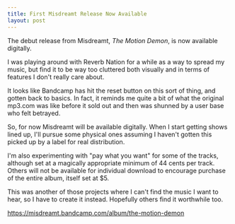 ```yaml
---
title: First Misdreamt Release Now Available
layout: post
---
```


The debut release from Misdreamt, _The Motion Demon_, is now available digitally.

I was playing around with Reverb Nation for a while as a way to spread my music, but find it to be way too cluttered both visually and in terms of features I don't really care about.

It looks like Bandcamp has hit the reset button on this sort of thing, and gotten back to basics. In fact, it reminds me quite a bit of what the original mp3.com was like before it sold out and then was shunned by a user base who felt betrayed.

So, for now Misdreamt will be available digitally. When I start getting shows lined up, I'll pursue some physical ones assuming I haven't gotten this picked up by a label for real distribution.

I'm also experimenting with "pay what you want" for some of the tracks, although set at a magically appropriate minimum of 44 cents per track. Others will not be available for individual download to encourage purchase of the entire album, itself set at $5.

This was another of those projects where I can't find the music I want to hear, so I have to create it instead. Hopefully others find it worthwhile too.

<a target="_blank" href="https://misdreamt.bandcamp.com/album/the-motion-demon">https://misdreamt.bandcamp.com/album/the-motion-demon</a>

